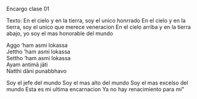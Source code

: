Encargo clase 01

Texto: 
En el cielo y en la tierra, soy el unico honrrado
En el cielo y en la tierra, soy el unico que merece veneracion
En el cielo arriba y en la tierra abajo, yo soy el mas honorable del mundo

Aggo ’ham asmi lokassa  
Jettho ’ham asmi lokassa  
Settho ’ham asmi lokassa  
Ayam antimā jāti  
Natthi dāni punabbhavo
  
Soy el jefe del mundo
Soy el mas alto del mundo
Soy el mas excelso del mundo
Esta es mi ultima encarnacion
Ya no hay renacimiento para mi"
